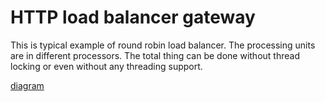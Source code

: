 
HTTP load balancer gateway
==========================

This is typical example of round robin load balancer. The processing units are in different processors. The total thing can be done without thread locking or even without any threading support.

[diagram](../../docs/diagrams/http_loadbalancer.svg)
